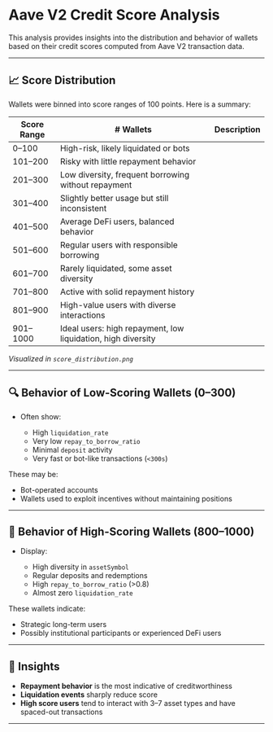 # Aave V2 Credit Score Analysis

This analysis provides insights into the distribution and behavior of wallets based on their credit scores computed from Aave V2 transaction data.

---

## 📈 Score Distribution

Wallets were binned into score ranges of 100 points. Here is a summary:

| Score Range | # Wallets                                                    | Description |
| ----------- | ------------------------------------------------------------ | ----------- |
| 0–100       | High-risk, likely liquidated or bots                         |             |
| 101–200     | Risky with little repayment behavior                         |             |
| 201–300     | Low diversity, frequent borrowing without repayment          |             |
| 301–400     | Slightly better usage but still inconsistent                 |             |
| 401–500     | Average DeFi users, balanced behavior                        |             |
| 501–600     | Regular users with responsible borrowing                     |             |
| 601–700     | Rarely liquidated, some asset diversity                      |             |
| 701–800     | Active with solid repayment history                          |             |
| 801–900     | High-value users with diverse interactions                   |             |
| 901–1000    | Ideal users: high repayment, low liquidation, high diversity |             |

*Visualized in `score_distribution.png`*

---

## 🔍 Behavior of Low-Scoring Wallets (0–300)

* Often show:

  * High `liquidation_rate`
  * Very low `repay_to_borrow_ratio`
  * Minimal `deposit` activity
  * Very fast or bot-like transactions (`<300s`)

These may be:

* Bot-operated accounts
* Wallets used to exploit incentives without maintaining positions

---

## 🌟 Behavior of High-Scoring Wallets (800–1000)

* Display:

  * High diversity in `assetSymbol`
  * Regular deposits and redemptions
  * High `repay_to_borrow_ratio` (>0.8)
  * Almost zero `liquidation_rate`

These wallets indicate:

* Strategic long-term users
* Possibly institutional participants or experienced DeFi users

---

## 📌 Insights

* **Repayment behavior** is the most indicative of creditworthiness
* **Liquidation events** sharply reduce score
* **High score users** tend to interact with 3–7 asset types and have spaced-out transactions

---
